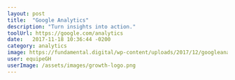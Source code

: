 ```yaml
---
layout: post
title:  "Google Analytics"
description: "Turn insights into action."
toolUrl: https://google.com/analytics
date:   2017-11-18 10:36:44 -0200
category: analytics
image: https://fundamental.digital/wp-content/uploads/2017/12/googleanalytics.png
user: equipeGH
userImage: /assets/images/growth-logo.png
---
```

